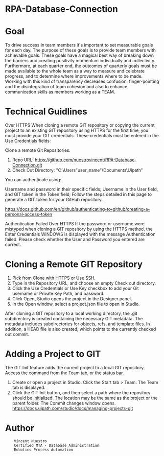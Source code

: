 # RPA-Database-Connection

# Goal
To drive success in team members it's important to set measurable goals for each day. The purpose of these goals is to provide team members with achievable goals. These goals have a magical best way of breaking down the barriers and creating positivity momentum individually and collectivity. Furthermore, at each quarter end, the outcomes of quarterly goals must be made available to the whole team as a way to measure and celebrate progress, and to determine where improvements where to be made. Working with this kind of transparency decreases confusion, finger-pointing and the disintegration of team cohesion and also to enhance communication skills as members working as a TEAM.

# Technical Guidlines

Over HTTPS
When cloning a remote GIT repository or copying the current project to an existing GIT repository using HTTPS for the first time, you must provide your GIT credentials. These credentials must be entered in the Use Credentials fields:

Clone a remote Git Repositories.

  1. Repo URL: https://github.com/nuestrovincent/RPA-Database-Connection.git
  2. Check Out Directory: "C:\Users\"user_name"\Documents\Uipath"

You can authenticate using:

Username and password in their specific fields;
Username in the User field, and GIT token in the Token field;
Follow the steps detailed in this page to generate a GIT token for your GitHub repository.

https://docs.github.com/en/github/authenticating-to-github/creating-a-personal-access-token

Authentication Failed
Over HTTPS
If the password or username were mistyped when cloning a GIT repository by using the HTTPS method, the Enter Credentials WINDOWS is displayed with the message Authentication failed:
Please check whether the User and Password you entered are correct.

# Cloning a Remote GIT Repository
  1. Pick from Clone with HTTPS or Use SSH.
  2. Type in the Repository URL, and choose an empty Check out directory.
  3. Click the Use Credentials or Use Key checkbox to add your Git username or Private Key Path, and password.
  4. Click Open, Studio opens the project in the Designer panel.
  5. In the Open window, select a project.json file to open in Studio.
  
After cloning a GIT repository to a local working directory, the .git subdirectory is created containing the necessary GIT metadata. The metadata includes subdirectories for objects, refs, and template files. In addition, a HEAD file is also created, which points to the currently checked out commit.

# Adding a Project to GIT
The GIT Init feature adds the current project to a local GIT repository. Access the command from the Team tab, or the status bar.

  1. Create or open a project in Studio. Click the Start tab > Team. The Team tab is displayed.
  2. Click the GIT Init button, and then select a path where the repository should be initialized. The location may be the same as the project or the parent folder. The Commit changes window opens.
https://docs.uipath.com/studio/docs/managing-projects-git

# Author
        Vincent Nuestro
        Certified MTA - Database Administration
        Robotics Process Automation
